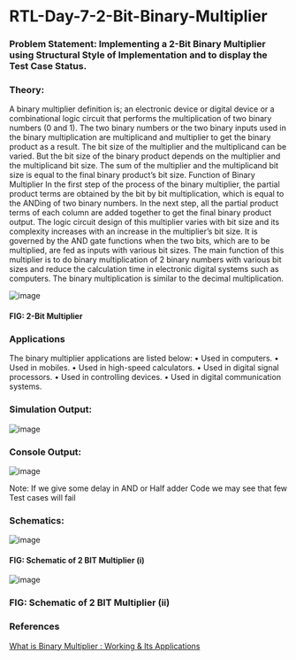 # RTL-Day-7-2-Bit-Binary-Multiplier

### Problem Statement: Implementing a 2-Bit Binary Multiplier using Structural Style of Implementation and to display the Test Case Status.
### Theory: 
A binary multiplier definition is; an electronic device or digital device or a combinational logic circuit that performs the multiplication of two binary numbers (0 and 1). The two binary numbers or the two binary inputs used in the binary multiplication are multiplicand and multiplier to get the binary product as a result.
The bit size of the multiplier and the multiplicand can be varied. But the bit size of the binary product depends on the multiplier and the multiplicand bit size. The sum of the multiplier and the multiplicand bit size is equal to the final binary product’s bit size.
Function of Binary Multiplier
In the first step of the process of the binary multiplier, the partial product terms are obtained by the bit by bit multiplication, which is equal to the ANDing of two binary numbers. In the next step, all the partial product terms of each column are added together to get the final binary product output.
The logic circuit design of this multiplier varies with bit size and its complexity increases with an increase in the multiplier’s bit size. It is governed by the AND gate functions when the two bits, which are to be multiplied, are fed as inputs with various bit sizes.
The main function of this multiplier is to do binary multiplication of 2 binary numbers with various bit sizes and reduce the calculation time in electronic digital systems such as computers. The binary multiplication is similar to the decimal multiplication.


  ![image](https://github.com/tusharshenoy/RTL-Day-7-2-Bit-Binary-Multiplier/assets/107348474/3b8acbae-bb55-4f66-97b0-1c930a8bf943)

#### FIG: 2-Bit Multiplier

### Applications
The binary multiplier applications are listed below:
•	Used in computers.
•	Used in mobiles.
•	Used in high-speed calculators.
•	Used in digital signal processors.
•	Used in controlling devices.
•	Used in digital communication systems.

### Simulation Output:
 
![image](https://github.com/tusharshenoy/RTL-Day-7-2-Bit-Binary-Multiplier/assets/107348474/f2e88707-40b3-481e-88a1-ee687cec8ed8)


### Console Output:

![image](https://github.com/tusharshenoy/RTL-Day-7-2-Bit-Binary-Multiplier/assets/107348474/0b33d7a2-2cf3-4ba9-93e6-f89f78a52185)


Note: If we give some delay in AND or Half adder Code we may see that few Test cases will fail

### Schematics:


 ![image](https://github.com/tusharshenoy/RTL-Day-7-2-Bit-Binary-Multiplier/assets/107348474/5bb46f82-5d1a-4cfa-a57d-d444ad5248d2)

   #### FIG: Schematic of 2 BIT Multiplier (i)
   

 ![image](https://github.com/tusharshenoy/RTL-Day-7-2-Bit-Binary-Multiplier/assets/107348474/a57985a9-c753-41aa-a6e3-0e35a64910d4)

   ### FIG: Schematic of 2 BIT Multiplier (ii)

### References
[What is Binary Multiplier : Working & Its Applications](https://www.elprocus.com/binary-multiplier/#:~:text=The%202%2Dbit%20binary%20multiplier,used%20in%20various%20electronic%20devices.)

